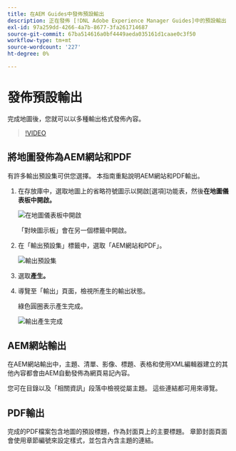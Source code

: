 ```yaml
---
title: 在AEM Guides中發佈預設輸出
description: 正在發佈 [!DNL Adobe Experience Manager Guides]中的預設輸出
exl-id: 97a259dd-4266-4a7b-8677-3fa261714687
source-git-commit: 67ba514616a0bf4449aeda035161d1caae0c3f50
workflow-type: tm+mt
source-wordcount: '227'
ht-degree: 0%

---
```


# 發佈預設輸出

完成地圖後，您就可以以多種輸出格式發佈內容。

>[!VIDEO](https://video.tv.adobe.com/v/336662?quality=12&learn=on)

## 將地圖發佈為AEM網站和PDF

有許多輸出預設集可供您選擇。 本指南重點說明AEM網站和PDF輸出。

1. 在存放庫中，選取地圖上的省略符號圖示以開啟[選項]功能表，然後&#x200B;**在地圖儀表板中開啟。**

   ![在地圖儀表板中開啟](images/lesson-9/map-dashboard-with-markings.png)

   「對映圖示板」會在另一個標籤中開啟。

1. 在「輸出預設集」標籤中，選取「AEM網站和PDF」。

   ![輸出預設集](images/lesson-9/pdf-aem.png)

1. 選取&#x200B;**產生。**

1. 導覽至「輸出」頁面，檢視所產生的輸出狀態。

   綠色圓圈表示產生完成。

   ![輸出產生完成](images/lesson-9/green-circle.png)

## AEM網站輸出

在AEM網站輸出中，主題、清單、影像、標題、表格和使用XML編輯器建立的其他內容都會由AEM自動發佈為網頁易記內容。

您可在目錄以及「相關資訊」段落中檢視從屬主題。 這些連結都可用來導覽。

## PDF輸出

完成的PDF檔案包含地圖的預設標題，作為封面頁上的主要標題。 章節封面頁面會使用章節編號來設定樣式，並包含內含主題的連結。
